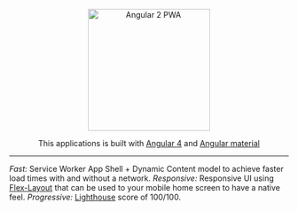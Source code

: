 <p align="center">
  <a href="https://angular2-pwa-8efb6.firebaseapp.com">
    <img alt="Angular 2 PWA" title="Angular 2 PWA" src="https://udemy-images.udemy.com/course/750x422/769390_7c69_3.jpg" width="220">
  </a>
</p>
<p align="center">
  This applications is built with 
  <a href="https://cli.angular.io">Angular 4</a> and 
  <a href="https://material.angular.io" >Angular material </a>
</p>

---
*Fast:* Service Worker App Shell + Dynamic Content model to achieve faster load times with and without a network.
*Responsive:* Responsive UI using  <a href="https://github.com/angular/flex-layout">Flex-Layout</a> that can be used to your mobile home screen to have a native feel.
*Progressive:* [Lighthouse](https://github.com/GoogleChrome/lighthouse) score of 100/100.

